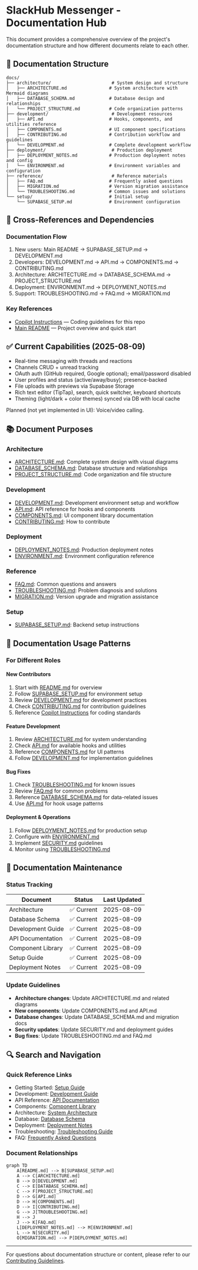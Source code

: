 # SlackHub Messenger - Documentation Hub

This document provides a comprehensive overview of the project's documentation structure and how different documents relate to each other.

## 📁 Documentation Structure

```
docs/
├── architecture/                       # System design and structure
│   ├── ARCHITECTURE.md                # System architecture with Mermaid diagrams
│   ├── DATABASE_SCHEMA.md             # Database design and relationships
│   └── PROJECT_STRUCTURE.md           # Code organization patterns
├── development/                        # Development resources
│   ├── API.md                         # Hooks, components, and utilities reference
│   ├── COMPONENTS.md                  # UI component specifications
│   ├── CONTRIBUTING.md                # Contribution workflow and guidelines
│   └── DEVELOPMENT.md                 # Complete development workflow
├── deployment/                         # Production deployment
│   ├── DEPLOYMENT_NOTES.md            # Production deployment notes and config
│   └── ENVIRONMENT.md                 # Environment variables and configuration
├── reference/                          # Reference materials
│   ├── FAQ.md                         # Frequently asked questions
│   ├── MIGRATION.md                   # Version migration assistance
│   └── TROUBLESHOOTING.md             # Common issues and solutions
└── setup/                             # Initial setup
    └── SUPABASE_SETUP.md              # Environment configuration
```

## 🔗 Cross-References and Dependencies

### Documentation Flow
1. New users: Main README → SUPABASE_SETUP.md → DEVELOPMENT.md
2. Developers: DEVELOPMENT.md → API.md → COMPONENTS.md → CONTRIBUTING.md
3. Architecture: ARCHITECTURE.md → DATABASE_SCHEMA.md → PROJECT_STRUCTURE.md
4. Deployment: ENVIRONMENT.md → DEPLOYMENT_NOTES.md
5. Support: TROUBLESHOOTING.md → FAQ.md → MIGRATION.md

### Key References
- [Copilot Instructions](../.github/copilot-instructions.md) — Coding guidelines for this repo
- [Main README](../README.md) — Project overview and quick start
 
## ✅ Current Capabilities (2025-08-09)

- Real-time messaging with threads and reactions
- Channels CRUD + unread tracking
- OAuth auth (GitHub required, Google optional); email/password disabled
- User profiles and status (active/away/busy); presence-backed
- File uploads with previews via Supabase Storage
- Rich text editor (TipTap), search, quick switcher, keyboard shortcuts
- Theming (light/dark + color themes) synced via DB with local cache

Planned (not yet implemented in UI): Voice/video calling.

## 📚 Document Purposes

### Architecture
- [ARCHITECTURE.md](./architecture/ARCHITECTURE.md): Complete system design with visual diagrams
- [DATABASE_SCHEMA.md](./architecture/DATABASE_SCHEMA.md): Database structure and relationships
- [PROJECT_STRUCTURE.md](./architecture/PROJECT_STRUCTURE.md): Code organization and file structure

### Development
- [DEVELOPMENT.md](./development/DEVELOPMENT.md): Development environment setup and workflow
- [API.md](./development/API.md): API reference for hooks and components
- [COMPONENTS.md](./development/COMPONENTS.md): UI component library documentation
- [CONTRIBUTING.md](./development/CONTRIBUTING.md): How to contribute

### Deployment
- [DEPLOYMENT_NOTES.md](./deployment/DEPLOYMENT_NOTES.md): Production deployment notes
- [ENVIRONMENT.md](./deployment/ENVIRONMENT.md): Environment configuration reference

### Reference
- [FAQ.md](./reference/FAQ.md): Common questions and answers
- [TROUBLESHOOTING.md](./reference/TROUBLESHOOTING.md): Problem diagnosis and solutions
- [MIGRATION.md](./reference/MIGRATION.md): Version upgrade and migration assistance

### Setup
- [SUPABASE_SETUP.md](./setup/SUPABASE_SETUP.md): Backend setup instructions

## 🎯 Documentation Usage Patterns

### For Different Roles

#### **New Contributors**
1. Start with [README.md](./README.md) for overview
2. Follow [SUPABASE_SETUP.md](./setup/SUPABASE_SETUP.md) for environment setup
3. Review [DEVELOPMENT.md](./development/DEVELOPMENT.md) for development practices
4. Check [CONTRIBUTING.md](./development/CONTRIBUTING.md) for contribution guidelines
5. Reference [Copilot Instructions](../.github/copilot-instructions.md) for coding standards

#### **Feature Development**
1. Review [ARCHITECTURE.md](./architecture/ARCHITECTURE.md) for system understanding
2. Check [API.md](./development/API.md) for available hooks and utilities
3. Reference [COMPONENTS.md](./development/COMPONENTS.md) for UI patterns
4. Follow [DEVELOPMENT.md](./development/DEVELOPMENT.md) for implementation guidelines

#### **Bug Fixes**
1. Check [TROUBLESHOOTING.md](./reference/TROUBLESHOOTING.md) for known issues
2. Review [FAQ.md](./reference/FAQ.md) for common problems
3. Reference [DATABASE_SCHEMA.md](./architecture/DATABASE_SCHEMA.md) for data-related issues
4. Use [API.md](./development/API.md) for hook usage patterns

#### **Deployment & Operations**
1. Follow [DEPLOYMENT_NOTES.md](./deployment/DEPLOYMENT_NOTES.md) for production setup
2. Configure with [ENVIRONMENT.md](./deployment/ENVIRONMENT.md)
3. Implement [SECURITY.md](./security/SECURITY.md) guidelines
4. Monitor using [TROUBLESHOOTING.md](./reference/TROUBLESHOOTING.md)

## 📖 Documentation Maintenance

### Status Tracking
| Document | Status | Last Updated |
|----------|--------|--------------|
| Architecture | ✅ Current | 2025-08-09 |
| Database Schema | ✅ Current | 2025-08-09 |
| Development Guide | ✅ Current | 2025-08-09 |
| API Documentation | ✅ Current | 2025-08-09 |
| Component Library | ✅ Current | 2025-08-09 |
| Setup Guide | ✅ Current | 2025-08-09 |
| Deployment Notes | ✅ Current | 2025-08-09 |

### Update Guidelines
- **Architecture changes**: Update ARCHITECTURE.md and related diagrams
- **New components**: Update COMPONENTS.md and API.md
- **Database changes**: Update DATABASE_SCHEMA.md and migration docs
- **Security updates**: Update SECURITY.md and deployment guides
- **Bug fixes**: Update TROUBLESHOOTING.md and FAQ.md

## 🔍 Search and Navigation

### Quick Reference Links
- Getting Started: [Setup Guide](./setup/SUPABASE_SETUP.md)
- Development: [Development Guide](./development/DEVELOPMENT.md)
- API Reference: [API Documentation](./development/API.md)
- Components: [Component Library](./development/COMPONENTS.md)
- Architecture: [System Architecture](./architecture/ARCHITECTURE.md)
- Database: [Database Schema](./architecture/DATABASE_SCHEMA.md)
- Deployment: [Deployment Notes](./deployment/DEPLOYMENT_NOTES.md)
- Troubleshooting: [Troubleshooting Guide](./reference/TROUBLESHOOTING.md)
- FAQ: [Frequently Asked Questions](./reference/FAQ.md)

### Document Relationships
```mermaid
graph TD
    A[README.md] --> B[SUPABASE_SETUP.md]
    A --> C[ARCHITECTURE.md]
    B --> D[DEVELOPMENT.md]
    C --> E[DATABASE_SCHEMA.md]
    C --> F[PROJECT_STRUCTURE.md]
    D --> G[API.md]
    D --> H[COMPONENTS.md]
    D --> I[CONTRIBUTING.md]
    G --> J[TROUBLESHOOTING.md]
    H --> J
    J --> K[FAQ.md]
    L[DEPLOYMENT_NOTES.md] --> M[ENVIRONMENT.md]
    L --> N[SECURITY.md]
    O[MIGRATION.md] --> P[DEPLOYMENT_NOTES.md]
```

---

For questions about documentation structure or content, please refer to our [Contributing Guidelines](./development/CONTRIBUTING.md).
